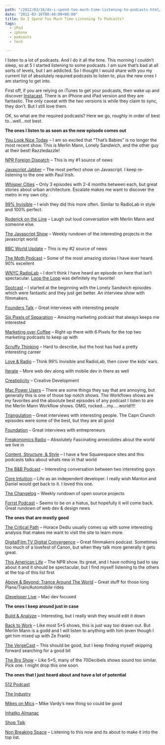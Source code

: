 ```yaml
---
path: "/2012/03/16/do-i-spend-too-much-time-listening-to-podcasts-html/" 
date: "2012-03-16T08:40:00+00:00" 
title: Do I Spend Too Much Time Listening To Podcasts?
tags:
  - iPad
  - iphone
  - podcasts
  - tech

---
```

I listen to a lot of podcasts. And I do it all the time. This morning I couldn&#8217;t sleep, so at 5 I started listening to some podcasts. I am sure that&#8217;s bad at all sorts of levels, but I am addicted. So I thought I would share with you my current list of absolutely required podcasts to listen to, plus the new ones I am starting to get into.

First off, if you are relying on iTunes to get your podcasts, then wake up and discover <a href="http://vemedio.com/products/instacast" class="broken_link">Instacast</a>. There is an iPhone and iPad version and they are fantastic. The only caveat with the two versions is while they claim to sync, they don&#8217;t. But I still love them.

OK, so what are the required podcasts? Here we go, roughly in order of best to…well…not best.

<strong>The ones I listen to as soon as the new episode comes out</strong>

<a href="http://youlooknicetoday.com/">You Look Nice Today</a> &#8211; I am so excited that &#8220;That&#8217;s Babies&#8221; is no longer the most recent show. This is Merlin Mann, Lonely Sandwich, and the other guy at their best! Razzledazzle!

<a href="http://www.npr.org/rss/podcast/podcast_detail.php?siteId=6661111" class="broken_link">NPR Foreign Dispatch</a> &#8211; This is my #1 source of news

<a href="http://javascriptjabber.com/">Javascript Jabber</a> &#8211; The most perfect show on Javascript. I keep re-listening to the one with Paul Irish.

<a href="http://whispercities.org/">Whisper Cities</a> &#8211; Only 3 episodes with 2-4 months between each, but great stories about urban architecture. Escalate makes me want to discover the metro in my own city.

<a href="http://99percentinvisible.org/">99% Invisible</a> &#8211; I wish they did this more often. Similar to RadioLab in style and 100% perfect.

<a href="http://www.merlinmann.com/roderick/">Roderick on the Line</a> &#8211; Laugh out loud conversation with Merlin Mann and someone else.

<a href="http://javascriptshow.com/">The Javascript Show</a> &#8211; Weekly rundown of the interesting projects in the javascript world

<a href="http://www.bbc.co.uk/podcasts/series/worldupmc">BBC World Update</a> &#8211; This is my #2 source of news

<a href="http://themoth.org/">The Moth Podcast</a> &#8211; Some of the most amazing stories I have ever heard. 90% excellent

<a href="http://www.radiolab.org/">WNYC RadioLab</a> &#8211; I don&#8217;t think I have heard an episode on here that isn&#8217;t spectacular. <a href="http://www.radiolab.org/blogs/radiolab-blog/2011/sep/20/loop-loop/">Loop the Loop</a> was definitely my favorite!

<a href="http://www.swayproductions.com/spotcast/spotcast.html">Spotcast</a> &#8211; I started at the beginning with the Lonely Sandwich episodes which were fantastic and they just get better. An interview show with filmmakers.

<a href="http://5by5.tv/founderstalk">Founders Talk</a> &#8211; Great interviews with interesting people

<a href="http://www.twistimage.com/podcast/">Six Pixels of Separation</a> &#8211; Amazing marketing podcast that always keeps me interested

<a href="http://www.marketingovercoffee.com/">Marketing over Coffee</a> &#8211; Right up there with 6 Pixels for the top two marketing podcasts to keep up with

<a href="http://twit.tv/show/triangulation"><a href="http://scruffythinking.com/">Scruffy Thinking</a> &#8211; Hard to describe, but the host has had a pretty interesting career</a>

<a href="http://loveandradio.org/">Love & Radio</a> &#8211; Think 99% Invisible and RadioLab, then cover the kids&#8217; ears.

<a href="http://bjango.com/articles/iterate/">Iterate</a> &#8211; More web dev along with mobile dev in there as well

<a href="http://creatiplicity.com/">Creatiplicity</a> &#8211; Creative Development

<a href="http://5by5.tv/mpu">Mac Power Users</a> &#8211; There are some things they say that are annoying, but generally this is one of those top notch shows. The Workflows shows are my favorites and the absolute best episodes of any podcast I listen to are the Merlin Mann Workflow shows. OMG, rocked….my…..world!!!!

<a href="http://twit.tv/show/triangulation">Triangulation</a> &#8211; Great interviews with interesting people. The Capn Crunch episodes were some of the best, but they are all good

<a href="http://revision3.com/foundation">Foundation</a> &#8211; Great interviews with entrepreneurs

<a href="http://www.freakonomics.com/radio/">Freakonomics Radio</a> &#8211; Absolutely Fascinating annecdotes about the world we live in

<a href="http://www.contentstructurestyle.com/">Content, Structure, & Style</a> &#8211; I have a few Squarespace sites and this podcasts talks about whats new in that world

<a href="http://5by5.tv/bb" class="broken_link">The B&B Podcast</a> &#8211; Interesting conversation between two interesting guys

<a href="http://www.coreint.org/">Core Intuition</a> &#8211; Life as an independent developer. I really wish Manton and Daniel would get back to it. I loved this one.

<a href="http://thechangelog.com/">The Changelog</a> &#8211; Weekly rundown of open source projects

<a href="http://forrstpodcast.com/" class="broken_link">Forrst Podcast</a> &#8211; Seems to be on a hiatus, but hopefully it will come back. Great rundown of web dev & design news

<strong>The ones that are mostly good</strong>

<a href="http://5by5.tv/criticalpath">The Critical Path</a> &#8211; Horace Dediu usually comes up with some interesting analysis that makes me want to visit the site to learn more.

<a href="http://digitalfilm.tv/digital-convergence-podcast/">DigitalFilm.TV Digital Convergence</a> &#8211; Great filmmakers podcast. Sometimes too much of a lovefest of Canon, but when they talk more generally it gets great.

<a href="http://www.thisamericanlife.org/podcast">This American Life</a> &#8211; The NPR show. Its great, and I have nothing bad to say about it and it should be spectacular, but I find myself listening to the others at the top of this list first

<a href="http://www.trancearoundtheworld.com/" class="broken_link">Above & Beyond: Trance Around The World</a> &#8211; Great stuff for those long Plane/Train/Automobile rides

<a href="http://ideveloper.tv/podcast/ideveloperlive.html">iDeveloper Live</a> &#8211; Mac dev focused

<strong>The ones I keep around just in case</strong>

<a href="http://5by5.tv/buildanalyze">Build & Analyze</a> &#8211; Interesting, but I really wish they would edit it down

<a href="http://5by5.tv/b2w">Back to Work</a> &#8211; Like most 5&#215;5 shows, this is just way too drawn out. But Merlin Mann is a godd and I will listen to anything with him (even though I get him mixed up with Ze Frank)

<a href="http://www.theverge.com/label/podcast">The VergeCast</a> &#8211; This should be good, but I keep finding myself skipping forward searching for a good bit

<a href="http://thebroshow.com/">The Bro Show</a> &#8211; Like 5&#215;5, many of the 70Decibels shows sound too similar. Pick one. I might drop this one soon.

<strong>The ones that I just heard about and have a lot of potential</strong>

<a href="http://www.70decibels.com/512podcast/">512 Podcast</a>

<a href="http://theindustry.cc/category/podcast/">The Industry</a>

<a href="http://mikesonmics.com/" class="broken_link">Mikes on Mics</a> &#8211; Mike Vardy&#8217;s new thing so could be good

<a href="http://5by5.tv/ia">Inhatko Almanac</a>

<a href="http://shoptalkshow.com/">Shop Talk</a>

<a href="http://nonbreakingspace.tv/">Non Breaking Space</a> &#8211; Listening to this now and its about to make it into the top list.
  </p>
</div>